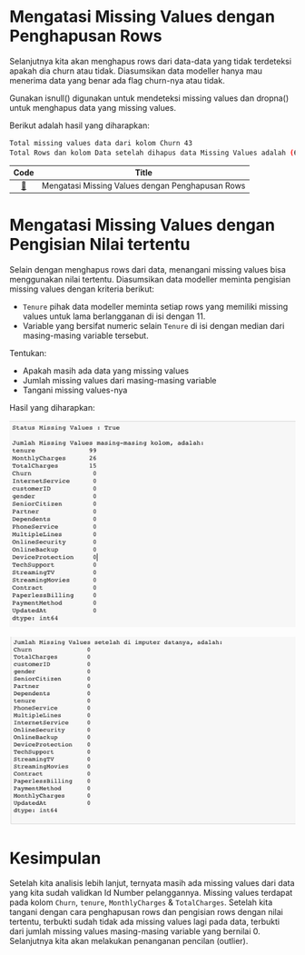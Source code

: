 # Mengatasi Missing Values dengan Penghapusan Rows
Selanjutnya kita akan menghapus rows dari data-data yang tidak terdeteksi apakah dia churn atau tidak. Diasumsikan data modeller hanya mau menerima data yang benar ada flag churn-nya atau tidak.

Gunakan isnull() digunakan untuk mendeteksi missing values dan dropna() untuk menghapus data yang missing values.

Berikut adalah hasil yang diharapkan:

```bash
Total missing values data dari kolom Churn 43
Total Rows dan kolom Data setelah dihapus data Missing Values adalah (6950, 22)
```

| Code  |               Title              	|
|:----:	|:--------------------------------:	|
| [📜](https://github.com/bayubagusbagaswara/dqlab-data-engineer/blob/master/8-Data-Science-in-Telco-Data-Cleansing/4-Mengatasi-Missing-Values/MengatasiMissingValuesDenganPenghapusanRows.py) | Mengatasi Missing Values dengan Penghapusan Rows |

# Mengatasi Missing Values dengan Pengisian Nilai tertentu
Selain dengan menghapus rows dari data, menangani missing values bisa menggunakan nilai tertentu. Diasumsikan data modeller meminta pengisian missing values dengan kriteria berikut:

- `Tenure` pihak data modeller meminta setiap rows yang memiliki missing values untuk lama berlangganan di isi dengan 11.
- Variable yang bersifat numeric selain `Tenure` di isi dengan median dari masing-masing variable tersebut.

Tentukan:

- Apakah masih ada data yang missing values
- Jumlah missing values dari masing-masing variable
- Tangani missing values-nya

Hasil yang diharapkan:

![Output1](img/missing-value-1.png)

![Output2](img/missing-value-2.png)


# Kesimpulan
Setelah kita analisis lebih lanjut, ternyata masih ada missing values dari data yang kita sudah validkan Id Number pelanggannya. Missing values terdapat pada kolom `Churn`, `tenure`, `MonthlyCharges` & `TotalCharges`. Setelah kita tangani dengan cara penghapusan rows dan pengisian rows dengan nilai tertentu, terbukti sudah tidak ada missing values lagi pada data, terbukti dari jumlah missing values masing-masing variable yang bernilai 0. Selanjutnya kita akan melakukan penanganan pencilan (outlier).
